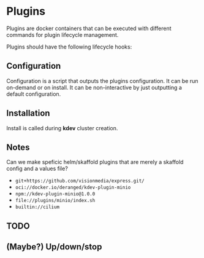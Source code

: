 # Plugins

Plugins are docker containers that can be executed with different commands for plugin lifecycle management.

Plugins should have the following lifecycle hooks:

## Configuration

Configuration is a script that outputs the plugins configuration. It can be run on-demand or on install. It can be non-interactive by just outputting a default configuration.

## Installation

Install is called during **kdev** cluster creation.

## Notes

Can we make speficic helm/skaffold plugins that are merely a skaffold config and a values file?

- `git+https://github.com/visionmedia/express.git/`
- `oci://docker.io/deranged/kdev-plugin-minio`
- `npm://kdev-plugin-minio@1.0.0`
- `file://plugins/minio/index.sh`
- `builtin://cilium`

## TODO

## (Maybe?) Up/down/stop
